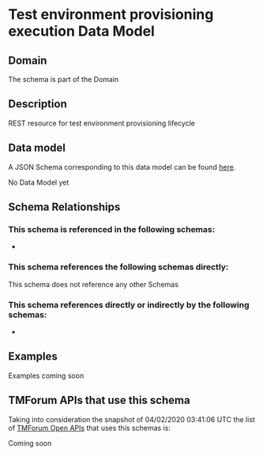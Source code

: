 # Test environment provisioning execution Data Model

## Domain

The  schema is part of the  Domain

## Description

REST resource for test environment provisioning lifecycle

## Data model

A JSON Schema corresponding to this data model can be found
[here](https://github.com/tmforum-rand/schemas/blob/candidates/Common/TestEnvironmentProvisioningExecution.schema.json).

No Data Model yet

## Schema Relationships

### This schema is referenced in the following schemas:

-

### This schema references the following schemas directly:

This schema does not reference any other Schemas

### This schema references directly or indirectly by the following schemas:

-



## Examples

Examples coming soon

## TMForum APIs that use this schema

Taking into consideration the snapshot of 04/02/2020 03:41:06 UTC the list of [TMForum Open APIs](https://www.tmforum.org/open-apis/) that uses this schemas is:

Coming soon